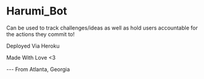 # Harumi_Bot


Can be used to track challenges/ideas as well as hold users accountable for the actions they commit to!


Deployed Via Heroku


Made With Love <3


  --- From Atlanta, Georgia
